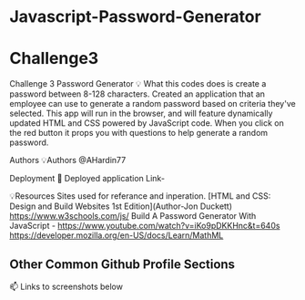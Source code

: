 # Javascript-Password-Generator
# Challenge3 
Challenge 3 Password Generator
💡 What this codes does is create a password between 8-128 characters. Created an application that an employee can use to generate a random password based on criteria they've selected. This app will run in the browser, and will feature dynamically updated HTML and CSS powered by JavaScript code. When you click on the red button it props you with questions to help generate a random password. 

Authors
💡Authors @AHardin77

Deployment
🚀 Deployed application
Link- 

💡Resources Sites used for referance and inperation.
[HTML and CSS: Design and Build Websites 1st Edition](Author-Jon Duckett)
https://www.w3schools.com/js/
Build A Password Generator With JavaScript - https://www.youtube.com/watch?v=iKo9pDKKHnc&t=640s
https://developer.mozilla.org/en-US/docs/Learn/MathML 
## Other Common Github Profile Sections
📫 Links to screenshots below
